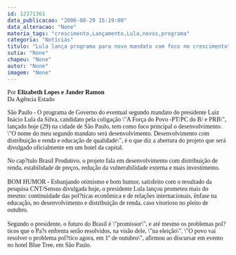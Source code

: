 ```yaml
---
id: 12371361
data_publicacao: "2006-08-29 15:19:00"
data_alteracao: "None"
materia_tags: "crescimento,Lançamento,Lula,novos,programa"
categoria: "Notícias"
titulo: "Lula lança programa para novo mandato com foco no crescimento"
sutia: "None"
chapeu: "None"
autor: "None"
imagem: "None"
---
```

<p><P><FONT face=Verdana>Por</FONT><FONT face=Verdana><B> Elizabeth Lopes e Jander Ramon<BR></B>Da Agência Estado</FONT></P></p>
<p><P><FONT face=Verdana>São Paulo - O programa de Governo do eventual segundo mandato do presidente Luiz Inácio Lula da Silva, candidato pela coligação \"A Força do Povo -PT/PC do B/ e PRB\", lançado hoje (29) na cidade de São Paulo, tem como foco principal o desenvolvimento. \"O nome do meu segundo mandato será desenvolvimento. </FONT><FONT face=Verdana>Desenvolvimento com distribuição e renda e educação de qualidade\", é o que diz a abertura do projeto que será divulgado oficialmente em um hotel da capital. </FONT></P></p>
<p><P><FONT face=Verdana>No cap?tulo Brasil Produtivo, o projeto fala em desenvolvimento com distribuição de renda, estabilidade de preços, redução da vulnerabilidade externa e mais investimento.<BR><BR>BOM HUMOR - Esbanjando otimismo e bom humor, satisfeito com o resultado da pesquisa CNT/Sensus divulgada hoje, o presidente Lula lançou prometeu mais do mesmo: continuidade das pol?ticas econômica e de relações internacionais, ênfase na educação, no desenvolvimento e distribuição de renda, caso vitorioso no pleito de outubro.<BR><BR>Segundo o presidente, o futuro do Brasil é \"promissor\", e até mesmo os problemas pol?ticos que o Pa?s enfrenta serão resolvidos, na visão dele, \"na eleição\". \"O povo vai resolver o problema pol?tico agora, em 1º de outubro\", afirmou ao discursar em evento no hotel Blue Tree, em São Paulo.</FONT></P> </p>
